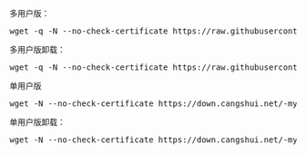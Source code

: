 <p>多用户版：</p>
<pre>wget -q -N --no-check-certificate https://raw.githubusercontent.com/FunctionClub/SSR-Bash-Python/master/install.sh && bash install.sh</pre>
<p>多用户版卸载：</p>
<pre>wget -q -N --no-check-certificate https://raw.githubusercontent.com/FunctionClub/SSR-Bash-Python/master/install.sh && bash install.sh uninstall</pre>

<p>单用户版</p>
<pre>wget -N --no-check-certificate https://down.cangshui.net/-mytargz/myssronesh/ssrone.sh && chmod +x ssrone.sh && bash ssrone.sh</pre>
<p>单用户版卸载：</p>
<pre>wget -N --no-check-certificate https://down.cangshui.net/-mytargz/myssronesh/ssrone.sh && chmod +x ssrone.sh && bash ssrone.sh uninstall</pre>
